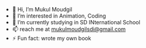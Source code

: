 - 👋 Hi, I’m Mukul Moudgil
- 👀 I’m interested in Animation, Coding
- 🌱 I’m currently studying in SD INternational School
- 📫 reach me at mukulmoudgilsdi@gmail.com
- ⚡ Fun fact: wrote my own book

<!---
Mukulsdi/Mukulsdi is a ✨ special ✨ repository because its `README.md` (this file) appears on your GitHub profile.
You can click the Preview link to take a look at your changes.
--->

